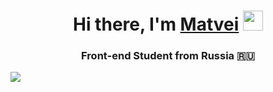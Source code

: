 <h1 align="center">Hi there, I'm <a href="https://daniilshat.ru/" target="_blank">Matvei</a> 
<img src="https://github.com/blackcater/blackcater/raw/main/images/Hi.gif" height="32"/></h1>
<h3 align="center">Front-end Student from Russia 🇷🇺</h3>
<img src="https://www.codewars.com/users/rvchk/badges/large" style="margin:0 auto;"/>
